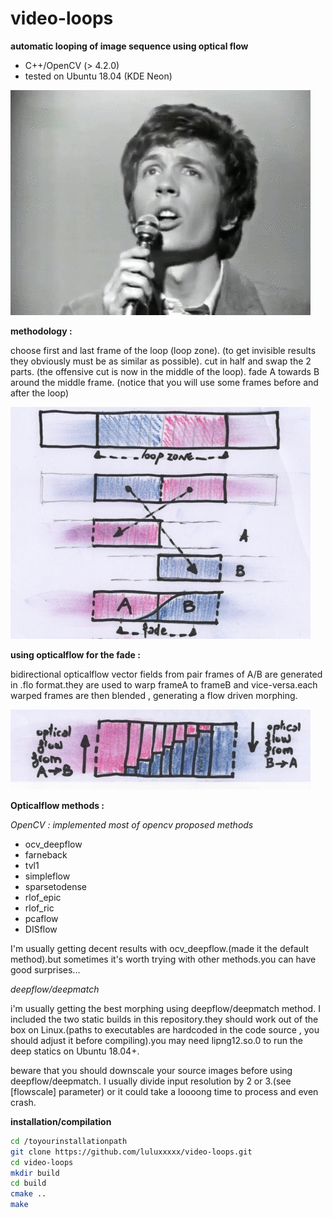 # video-loops

**automatic looping of image sequence using optical flow**

 - C++/OpenCV (> 4.2.0)
 - tested on Ubuntu 18.04 (KDE Neon)
 
![method](./readme_files/ScottWalker.gif)

**methodology :**

choose first and last frame of the loop (loop zone).
(to get invisible results they obviously must be as similar as possible).
cut in half and swap the 2 parts.
(the offensive cut is now in the middle of the loop).
fade A towards B around the middle frame.
(notice that you will use some frames before and after the loop)

![method](./readme_files/loops_method1s.jpg)

**using opticalflow for the fade :** 

bidirectional opticalflow vector fields from pair frames of A/B are generated in .flo format.they are used to warp frameA to frameB and vice-versa.each warped frames are then blended , generating a flow driven morphing.

![method](./readme_files/loops_method2s.jpg)

**Opticalflow methods :**

*OpenCV : implemented most of opencv proposed methods*
 -    ocv_deepflow
 -    farneback
 -    tvl1
 -    simpleflow
 -    sparsetodense
 -    rlof_epic
 -    rlof_ric
 -    pcaflow
 -    DISflow
 
I'm usually getting decent results with ocv_deepflow.(made it the default method).but sometimes it's worth trying with other methods.you can have good surprises...

*deepflow/deepmatch*

i'm usually getting the best morphing using deepflow/deepmatch method. I included the two static builds in this repository.they should work out of the box on Linux.(paths to executables are hardcoded in the code source , you should adjust it before compiling).you may need lipng12.so.0 to run the deep statics on Ubuntu 18.04+.

beware that you should downscale your source images before using deepflow/deepmatch. I usually divide input resolution by 2 or 3.(see [flowscale] parameter) or it could take a loooong time to process and even crash.
 
**installation/compilation**

```sh
cd /toyourinstallationpath
git clone https://github.com/luluxxxxx/video-loops.git
cd video-loops
mkdir build
cd build
cmake ..
make
```

